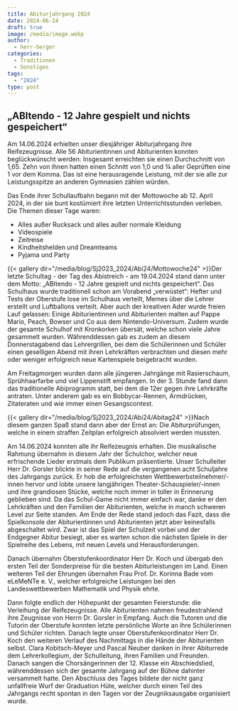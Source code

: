 ```yaml
---
title: Abiturjahrgang 2024
date: 2024-06-24
draft: true
image: /media/image.webp
author:
  - herr-berger
categories:
  - Traditionen
  - Sonstiges
tags:
  - "2024"
type: post
---
```

## „ABItendo - 12 Jahre gespielt und nichts gespeichert“

Am 14.06.2024 erhielten unser diesjähriger Abiturjahrgang ihre Reifezeugnisse. Alle 56 Abiturientinnen und Abiturienten konnten beglückwünscht werden: Insgesamt erreichten sie einen Durchschnitt von 1,65. Zehn von ihnen hatten einen Schnitt von 1,0 und ¾ aller Geprüften eine 1 vor dem Komma. Das ist eine herausragende Leistung, mit der sie alle zur Leistungsspitze an anderen Gymnasien zählen würden.

Das Ende ihrer Schullaufbahn begann mit der Mottowoche ab 12. April 2024, in der sie bunt kostümiert ihre letzten Unterrichtsstunden verleben. Die Themen dieser Tage waren:

- Alles außer Rucksack und alles außer normale Kleidung
- Videospiele
- Zeitreise
- Kindheitshelden und Dreamteams
- Pyjama und Party

{{< gallery dir="/media/blog/Sj2023_2024/Abi24/Mottowoche24" >}}Der letzte Schultag - der Tag des Abistreich - am 19.04.2024 stand dann unter dem Motto: „ABItendo - 12 Jahre gespielt und nichts gespeichert“. Das Schulhaus wurde traditionell schon am Vorabend „verwüstet“: Hefter und Tests der Oberstufe lose im Schulhaus verteilt, Memes über die Lehrer erstellt und Luftballons verteilt. Aber auch der kreativen Ader wurde freien Lauf gelassen: Einige Abiturientinnen und Abiturienten malten auf Pappe Mario, Peach, Bowser und Co aus dem Nintendo-Universum. Zudem wurde der gesamte Schulhof mit Kronkorken übersät, welche schon viele Jahre gesammelt wurden. Währenddessen gab es zudem an diesem Donnerstagabend das Lehrergrillen, bei dem die Schülerinnen und Schüler einen geselligen Abend mit ihren Lehrkräften verbrachten und diesen mehr oder weniger erfolgreich neue Kartenspiele beigebracht wurden.

Am Freitagmorgen wurden dann alle jüngeren Jahrgänge mit Rasierschaum, Sprühhaarfarbe und viel Lippenstift empfangen. In der 3. Stunde fand dann das traditionelle Abiprogramm statt, bei dem die 12er gegen ihre Lehrkräfte antraten. Unter anderem gab es ein Bobbycar-Rennen, Armdrücken, Zitateraten und wie immer einen Gesangscontest.



{{< gallery dir="/media/blog/Sj2023_2024/Abi24/Abitag24" >}}Nach diesem ganzen Spaß stand dann aber der Ernst an: Die Abiturprüfungen, welche in einem straffen Zeitplan erfolgreich absolviert werden mussten.

Am 14.06.2024 konnten alle ihr Reifezeugnis erhalten. Die musikalische Rahmung übernahm in diesem Jahr der Schulchor, welcher neue erfrischende Lieder erstmals dem Publikum präsentierte. Unser Schulleiter Herr Dr. Gorsler blickte in seiner Rede auf die vergangenen acht Schuljahre des Jahrgangs zurück. Er hob die erfolgreichsten Wettbewerbsteilnehmer/-innen hervor und lobte unsere langjährigen Theater-Schauspieler/-innen und ihre grandiosen Stücke, welche noch immer in toller in Erinnerung geblieben sind. Da das Schul-Game nicht immer einfach war, danke er den Lehrkräften und den Familien der Abiturienten, welche in manch schweren Level zur Seite standen. Am Ende der Rede stand jedoch das Fazit, dass die Spielkonsole der Abiturientinnen und Abiturienten jetzt aber keinesfalls abgeschaltet wird. Zwar ist das Spiel der Schulzeit vorbei und der Endgegner Abitur besiegt, aber es warten schon die nächsten Spiele in der Spielreihe des Lebens, mit neuen Levels und Herausforderungen. 

Danach übernahm Oberstufenkoordinator Herr Dr. Koch und übergab den ersten Teil der Sonderpreise für die besten Abiturleistungen im Land. Einen weiteren Teil der Ehrungen übernahm Frau Prof. Dr. Korinna Bade vom eLeMeNTe e. V., welcher erfolgreiche Leistungen bei den Landeswettbewerben Mathematik und Physik ehrte. 

Dann folgte endlich der Höhepunkt der gesamten Feierstunde: die Verleihung der Reifezeugnisse. Alle Abiturienten nahmen freudestrahlend ihre Zeugnisse von Herrn Dr. Gorsler in Empfang. Auch die Tutoren und die Tutorin der Oberstufe konnten letzte persönliche Worte an ihre Schülerinnen und Schüler richten. Danach legte unser Oberstufenkoordinator Herr Dr. Koch den weiteren Verlauf des Nachmittags in die Hände der Abiturienten selbst. Clara Kobitsch-Meyer und Pascal Neuber danken in ihrer Abiturrede dem Lehrerkollegium, der Schulleitung, ihren Familien und Freunden. Danach sangen die Chorsängerinnen der 12. Klasse ein Abschiedslied, währenddessen sich der gesamte Jahrgang auf der Bühne dahinter versammelt hatte. Den Abschluss des Tages bildete der nicht ganz unfallfreie Wurf der Graduation Hüte, welcher durch einen Teil des Jahrgangs recht spontan in den Tagen vor der Zeugniksausgabe organisiert wurde. 
